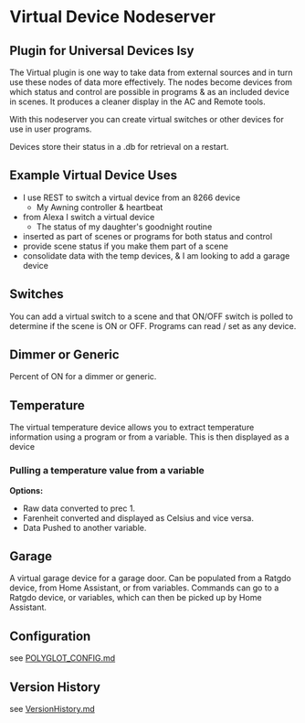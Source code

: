 # Virtual Device Nodeserver

## Plugin for Universal Devices Isy

The Virtual plugin is one way to take data from external sources and in turn use
these nodes of data more effectively.  The nodes become devices from which status
and control are possible in programs & as an included device in scenes.  It produces
a cleaner display in the AC and Remote tools.

With this nodeserver you can create virtual switches or other devices
 for use in user programs.

Devices store their status in a .db for retrieval on a restart.

## Example Virtual Device Uses

- I use REST to switch a virtual device from an 8266 device
    - My Awning controller & heartbeat
- from Alexa I switch a virtual device
    - The status of my daughter's goodnight routine
- inserted as part of scenes or programs for both status and control
- provide scene status if you make them part of a scene
- consolidate data with the temp devices, & I am looking to add a garage device

## Switches

You can add a virtual switch to a scene and that ON/OFF switch is polled to
determine if the scene is ON or OFF. Programs can read / set as any device. 

## Dimmer or Generic

Percent of ON for a dimmer or generic.

## Temperature

The virtual temperature device allows you to extract temperature information
using a program or from a variable.  This is then displayed as a device

### Pulling a temperature value from a variable

**Options:**

- Raw data converted to prec 1.
- Farenheit converted and displayed as Celsius and vice versa.
- Data Pushed to another variable.

## Garage

A virtual garage device for a garage door.  Can be populated from a Ratgdo device,
from Home Assistant, or from variables.  Commands can go to a Ratgdo device, or
variables, which can then be picked up by Home Assistant.

## Configuration

see [POLYGLOT_CONFIG.md][config]

## Version History

see [VersionHistory.md][versions]

[versions]: VersionHistory.md
[config]: POLYGLOT_CONFIG.md
